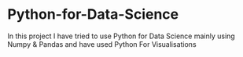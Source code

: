 # Python-for-Data-Science
In this project I have tried to use Python for Data Science mainly using Numpy & Pandas and have used Python For Visualisations
